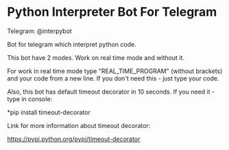 # Python Interpreter Bot For Telegram

Telegram: @interpybot

Bot for telegram which interpret python code.

This bot have 2 modes. Work on real time mode and without it. 

For work in real time mode type "REAL_TIME_PROGRAM" (without brackets) and your code from a new line. If you don't need this - just type your code.

Also, this bot has default timeout decorator in 10 seconds. If you need it - type in console:

*pip install timeout-decorator

Link for more information about timeout decorator:

https://pypi.python.org/pypi/timeout-decorator
